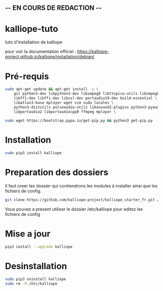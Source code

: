 ## -- EN COURS DE REDACTION --

# kalliope-tuto
tuto d'installation de kalliope

pour voir la documentation officiel : https://kalliope-project.github.io/kalliope/installation/debian/

# Pré-requis
```bash
sudo apt-get update && apt-get install -y \
    git python3-dev libpython3-dev libsmpeg0 libttspico-utils libsmpeg0 flac \
    libffi-dev libffi-dev libssl-dev portaudio19-dev build-essential \
    libatlas3-base mplayer wget vim sudo locales \
    python3-distutils pulseaudio-utils libasound2-plugins python3-pyaudio libasound-dev \
    libportaudio2 libportaudiocpp0 ffmpeg mplayer \
    
sudo wget https://bootstrap.pypa.io/get-pip.py && python3 get-pip.py    
```

# Installation
```bash
sudo pip3 install kalliope
```

# Preparation des dossiers
Il faut creer les dossier qui contiendrons les modules à installer ainsi que les fichiers de config.
```bash
git clone https://github.com/kalliope-project/kalliope_starter_fr.git /etc/kalliope
```
Vous pouvez a present utiliser le dossier /etc/kalliope pour editez les fichiers de config

# Mise a jour
```bash
pip3 install --upgrade kalliope
```

# Desinstallation
```bash
sudo pip3 uninstall kalliope
sudo rm -R /etc/kalliope
```
